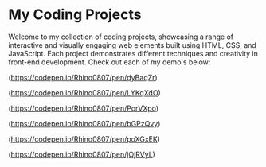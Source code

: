 # My Coding Projects
Welcome to my collection of coding projects, showcasing a range of interactive and visually engaging web elements built using HTML, CSS, and JavaScript. Each project demonstrates different techniques and creativity in front-end development.
Check out each of my demo's below:

(https://codepen.io/Rhino0807/pen/dyBaqZr)

(https://codepen.io/Rhino0807/pen/LYKqXdO)

(https://codepen.io/Rhino0807/pen/PorVXpo)

(https://codepen.io/Rhino0807/pen/bGPzQvy)

(https://codepen.io/Rhino0807/pen/poXGxEK)

(https://codepen.io/Rhino0807/pen/jOjRVyL)
